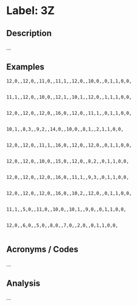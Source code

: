 # Label: 3Z

## Description

...

## Examples

```
12,0,,12,0,,11,0,,11,1,,12,0,,10,0,,0,1,1,0,0,


```

```
11,1,,12,0,,10,0,,12,1,,10,1,,12,0,,1,1,1,0,0,


```

```
12,0,,12,0,,12,0,,16,0,,12,0,,11,1,,0,1,1,0,0,


```

```
10,1,,8,3,,9,2,,14,0,,10,0,,8,1,,2,1,1,0,0,


```

```
12,0,,12,0,,11,1,,16,0,,12,0,,12,0,,0,1,1,0,0,


```

```
12,0,,12,0,,10,0,,15,0,,12,0,,8,2,,0,1,1,0,0,


```

```
12,0,,12,0,,12,0,,16,0,,11,1,,9,3,,0,1,1,0,0,


```

```
12,0,,12,0,,12,0,,16,0,,10,2,,12,0,,0,1,1,0,0,


```

```
11,1,,5,0,,11,0,,10,0,,10,1,,9,0,,0,1,1,0,0,


```

```
12,0,,6,0,,5,0,,8,0,,7,0,,2,0,,0,1,1,0,0,


```


## Acronyms / Codes

...

## Analysis

...
